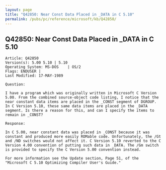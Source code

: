 ```yaml
---
layout: page
title: "Q42850: Near Const Data Placed in _DATA in C 5.10"
permalink: /pubs/pc/reference/microsoft/kb/Q42850/
---
```


## Q42850: Near Const Data Placed in _DATA in C 5.10

	Article: Q42850
	Version(s): 5.00 5.10 | 5.10
	Operating System: MS-DOS    | OS/2
	Flags: ENDUSER |
	Last Modified: 17-MAY-1989
	
	Question:
	
	I have a program which was originally written in Microsoft C Version
	5.00. From the combined source-object code listing, I notice that the
	near constant data items are placed in the _CONST segment of DGROUP.
	In C Version 5.10, these same data items are placed in the _DATA
	segment. Is there a reason for this, and can I specify the items to
	remain in _CONST?
	
	Response:
	
	In C 5.00, near constant data was placed in _CONST because it was
	constant and produced more easily ROMable code. Unfortunately, the /Gt
	and /ND switches would not affect it. C Version 5.10 reverted to the C
	Version 4.00 convention of putting such data in _DATA. The /Gm switch
	is provided to specify the C Version 5.00 convention instead.
	
	For more information see the Update section, Page 51, of the
	"Microsoft C 5.10 Optimizing Compiler User's Guide."
